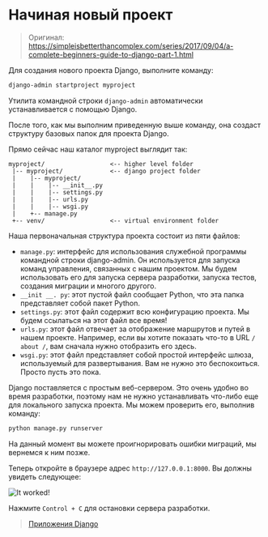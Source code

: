 # Начиная новый проект

> Оригинал: https://simpleisbetterthancomplex.com/series/2017/09/04/a-complete-beginners-guide-to-django-part-1.html

Для создания нового проекта Django, выполните команду:

```bash
django-admin startproject myproject
```

Утилита командной строки `django-admin` автоматически устанавливается с помощью Django.

После того, как мы выполним приведенную выше команду, она создаст структуру базовых папок для проекта Django.

Прямо сейчас наш каталог myproject выглядит так:

```
myproject/                  <-- higher level folder
 |-- myproject/             <-- django project folder
 |    |-- myproject/
 |    |    |-- __init__.py
 |    |    |-- settings.py
 |    |    |-- urls.py
 |    |    |-- wsgi.py
 |    +-- manage.py
 +-- venv/                  <-- virtual environment folder
```

Наша первоначальная структура проекта состоит из пяти файлов:

* `manage.py`: интерфейс для использования служебной программы командной строки django-admin. Он используется для запуска команд управления, связанных с нашим проектом. Мы будем использовать его для запуска сервера разработки, запуска тестов, создания миграции и многого другого.
* `__init __. py`: этот пустой файл сообщает Python, что эта папка представляет собой пакет Python.
* `settings.py`: этот файл содержит всю конфигурацию проекта. Мы будем ссылаться на этот файл все время!
* `urls.py`: этот файл отвечает за отображение маршрутов и путей в нашем проекте. Например, если вы хотите показать что-то в URL `/ about /`, вам сначала нужно отобразить его здесь.
* `wsgi.py`: этот файл представляет собой простой интерфейс шлюза, используемый для развертывания. Вам не нужно это беспокоиться. Просто пусть это пока.

Django поставляется с простым веб-сервером. Это очень удобно во время разработки, поэтому нам не нужно устанавливать что-либо еще для локального запуска проекта. Мы можем проверить его, выполнив команду:

```bash
python manage.py runserver
```

На данный момент вы можете проигнорировать ошибки миграций, мы вернемся к ним позже.

Теперь откройте в браузере адрес `http://127.0.0.1:8000`. Вы должны увидеть следующее:

![It worked!](https://simpleisbetterthancomplex.com/media/series/beginners-guide/1.11/part-1/it-worked.png)

Нажмите `Control + C` для остановки сервера разработки.

> [Приложения Django](/part-1/django-apps.md)
